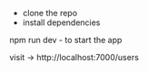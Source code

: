 - clone the repo 
- install dependencies

npm run dev  - to start the app

visit -> http://localhost:7000/users
